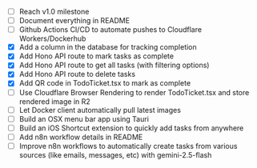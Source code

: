 - [ ] Reach v1.0 milestone
- [ ] Document everything in README
- [ ] Github Actions CI/CD to automate pushes to Cloudflare Workers/Dockerhub
- [x] Add a column in the database for tracking completion
- [x] Add Hono API route to mark tasks as complete
- [x] Add Hono API route to get all tasks (with filtering options)
- [x] Add Hono API route to delete tasks
- [x] Add QR code in TodoTicket.tsx to mark as complete
- [ ] Use Cloudflare Browser Rendering to render TodoTicket.tsx and store rendered image in R2
- [ ] Let Docker client automatically pull latest images
- [ ] Build an OSX menu bar app using Tauri
- [ ] Build an iOS Shortcut extension to quickly add tasks from anywhere
- [ ] Add n8n workflow details in README
- [ ] Improve n8n workflows to automatically create tasks from various sources (like emails, messages, etc) with gemini-2.5-flash
